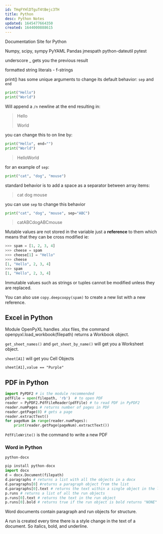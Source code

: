 ```yaml
---
id: THqFYHlDTguT4tBejc3TH
title: Python
desc: Python Notes
updated: 1645477664350
created: 1644000888615
---
```

Documentation Site for Python

Numpy, scipy, sympy PyYAML Pandas jmespath python-dateutil pytest

underscore _ gets you the previous result

formatted string literals - f-strings

print() has some unique arguments to change its default behavior: ```sep``` and ```end```

```Python
print("Hello")
print("World")
```

Will append a ```/n``` newline at the end resulting in:

> Hello
>
> World

you can change this to on line by:

```Python
print("Hello", end="")
print("World")
```

> HelloWorld

for an example of `sep`:

```python
print("cat", "dog", "mouse")
```

standard behavior is to add a space as a separator between array items:

> cat dog mouse

you can use `sep` to change this behavior

```python
print("cat", "dog", "mouse", sep="ABC")
```

> catABCdogABCmouse

Mutable values are not stored in the variable just a **reference** to them which means that they can be cross modified ie:

```python
>>> spam = [1, 2, 3, 4]
>>> cheese = spam
>>> cheese[1] = "Hello"
>>> cheese 
[1, "Hello", 2, 3, 4]
>>> spam 
[1, "Hello", 2, 3, 4]
```

Immutable values such as strings or tuples cannot be modified unless they are replaced.

You can also use `copy.deepcoopy(spam)` to create a new list with a new reference.

## Excel in Python

Module OpenPyXL handles .xlsx files, the command openpyxl.load_workbook(filepath) returns a Workbook object.

`get_sheet_names()` and `get_sheet_by_name()` will get you a Worksheet object.

`sheet[A1]` will get you Cell Objects

`sheet[A1],value == "Purple"`

## PDF in Python

```python
import PyPDF2 # is the module recommended
pdfFile = open(filepath, 'rb')  # to open PDF
reader = PyPDF2.PdfFileReader(pdfFile) # to read PDF in PyPDF2
reader.numPages # returns number of pages in PDF
reader.getPage(0) # gets a page
reader.extractText()
for pageNum in range(reader.numPages):
    print(reader.getPage(pageNum).extractText())
```

`PdfFileWrite()` is the command to write a new PDF

### Word in Python

`python-docx`

```python
pip install python-docx
import docx
d = docx.Document(filepath)
d.paragraphs # returns a list with all the objects in a docx
d.paragraphs[0] #returns a paragraph object from the list
d.paragraphs[0].text # returns the text within a single object in the list
p.runs # returns a list of all the run objects
p.runs[0].text # returns the text in the run object
p.runs[0].bold # returns true if the run object is bold returns "NONE" (not false) if its not, this works for italic, bold and underline
```

Word documents contain paragraph and run objects for structure.

A run is created every time there is a style change in the text of a document. So italics, bold, and underline.
